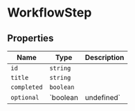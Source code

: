 # WorkflowStep

## Properties

| Name | Type | Description |
|------|------|-------------|
| `id` | `string` |  |
| `title` | `string` |  |
| `completed` | `boolean` |  |
| `optional` | `boolean | undefined` |  |

